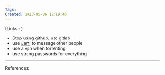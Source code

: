 ```yaml
---
Tags: 
Created: 2023-05-06 12:19:46
---
```

(Links:: )
- Stop using github, use gitlab
- use [Jami](https://jami.net/) to message other people
- use a vpn when torrenting
- use strong passwords for everything

---
References:
